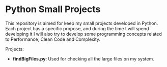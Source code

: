 # Python Small Projects

This repository is aimed for keep my small projects developed in Python.
Each project has a specific propose, and during the time I will spend developing it I will also try 
to develop some programming concepts related to Performance, Clean Code and Complexity.

Projects:
- **findBigFiles.py**: Used for checking all the large files on my system. 
